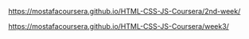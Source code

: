 https://mostafacoursera.github.io/HTML-CSS-JS-Coursera/2nd-week/






https://mostafacoursera.github.io/HTML-CSS-JS-Coursera/week3/
